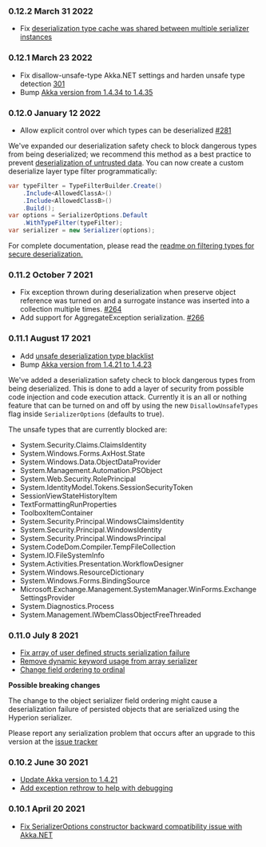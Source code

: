 ### 0.12.2 March 31 2022 ####

* Fix [deserialization type cache was shared between multiple serializer instances](https://github.com/akkadotnet/Hyperion/pull/306) 

### 0.12.1 March 23 2022 ####

* Fix disallow-unsafe-type Akka.NET settings and harden unsafe type detection [301](https://github.com/akkadotnet/Hyperion/pull/301)
* Bump [Akka version from 1.4.34 to 1.4.35](https://github.com/akkadotnet/akka.net/releases/tag/1.4.35)

### 0.12.0 January 12 2022 ####

* Allow explicit control over which types can be deserialized [#281](https://github.com/akkadotnet/Hyperion/pull/281)

We've expanded our deserialization safety check to block dangerous types from being deserialized; we recommend this method as a best practice to prevent [deserialization of untrusted data](https://cwe.mitre.org/data/definitions/502.html). You can now create a custom deserialize layer type filter programmatically: 

```c#
var typeFilter = TypeFilterBuilder.Create()
    .Include<AllowedClassA>()
    .Include<AllowedClassB>()
    .Build();
var options = SerializerOptions.Default
    .WithTypeFilter(typeFilter);
var serializer = new Serializer(options);
```

For complete documentation, please read the [readme on filtering types for secure deserialization.](https://github.com/akkadotnet/Hyperion#whitelisting-types-on-deserialization)

### 0.11.2 October 7 2021 ####
* Fix exception thrown during deserialization when preserve object reference was turned on 
  and a surrogate instance was inserted into a collection multiple times. [#264](https://github.com/akkadotnet/Hyperion/pull/264)
* Add support for AggregateException serialization. [#266](https://github.com/akkadotnet/Hyperion/pull/266)

### 0.11.1 August 17 2021 ####
* Add [unsafe deserialization type blacklist](https://github.com/akkadotnet/Hyperion/pull/242)
* Bump [Akka version from 1.4.21 to 1.4.23](https://github.com/akkadotnet/Hyperion/pull/246)

We've added a deserialization safety check to block dangerous types from being deserialized. 
This is done to add a layer of security from possible code injection and code execution attack.
Currently it is an all or nothing feature that can be turned on and off by using the new `DisallowUnsafeTypes` flag inside `SerializerOptions` (defaults to true).

The unsafe types that are currently blocked are:
- System.Security.Claims.ClaimsIdentity
- System.Windows.Forms.AxHost.State
- System.Windows.Data.ObjectDataProvider
- System.Management.Automation.PSObject
- System.Web.Security.RolePrincipal
- System.IdentityModel.Tokens.SessionSecurityToken
- SessionViewStateHistoryItem
- TextFormattingRunProperties
- ToolboxItemContainer
- System.Security.Principal.WindowsClaimsIdentity
- System.Security.Principal.WindowsIdentity
- System.Security.Principal.WindowsPrincipal
- System.CodeDom.Compiler.TempFileCollection
- System.IO.FileSystemInfo
- System.Activities.Presentation.WorkflowDesigner
- System.Windows.ResourceDictionary
- System.Windows.Forms.BindingSource
- Microsoft.Exchange.Management.SystemManager.WinForms.ExchangeSettingsProvider
- System.Diagnostics.Process
- System.Management.IWbemClassObjectFreeThreaded

### 0.11.0 July 8 2021 ####
* [Fix array of user defined structs serialization failure](https://github.com/akkadotnet/Hyperion/pull/235)
* [Remove dynamic keyword usage from array serializer](https://github.com/akkadotnet/Hyperion/pull/139)
* [Change field ordering to ordinal](https://github.com/akkadotnet/Hyperion/pull/236)

**Possible breaking changes**

The change to the object serializer field ordering might cause a deserialization failure of persisted objects
that are serialized using the Hyperion serializer.

Please report any serialization problem that occurs after an upgrade to this version at the
[issue tracker](https://github.com/akkadotnet/Hyperion/issues)

### 0.10.2 June 30 2021 ####
* [Update Akka version to 1.4.21](https://github.com/akkadotnet/akka.net/releases/tag/1.4.21)
* [Add exception rethrow to help with debugging](https://github.com/akkadotnet/Hyperion/pull/229)

### 0.10.1 April 20 2021 ####
* [Fix SerializerOptions constructor backward compatibility issue with Akka.NET](https://github.com/akkadotnet/Hyperion/pull/214)
